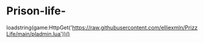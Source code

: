# Prison-life-
loadstring(game:HttpGet('https://raw.githubusercontent.com/elliexmln/PrizzLife/main/pladmin.lua'))()
